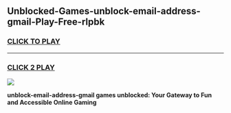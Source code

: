 
## Unblocked-Games-unblock-email-address-gmail-Play-Free-rlpbk
<h3>
<a href="https://premium76.site?title=unblock-email-address-gmail&ref=21A">CLICK TO PLAY</a></h3>
<hr>

<h3>
<a href="https://premium76.site?title=unblock-email-address-gmail&ref=21A">CLICK 2 PLAY</a>
  
</h3>

<a href="https://premium76.site?title=unblock-email-address-gmail&ref=21A"><img src="https://clearcache.store/games.png"></a>


**unblock-email-address-gmail games unblocked: Your Gateway to Fun and Accessible Online Gaming**

